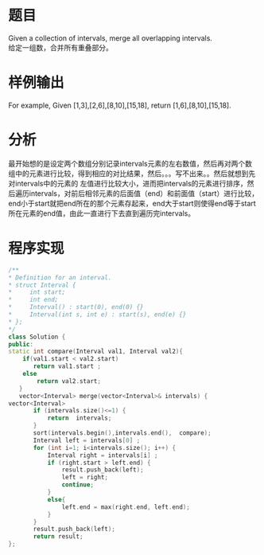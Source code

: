 # 题目
Given a collection of intervals, merge all overlapping intervals.\
给定一组数，合并所有重叠部分。
# 样例输出
For example,
Given [1,3],[2,6],[8,10],[15,18],
return [1,6],[8,10],[15,18]. 
# 分析
最开始想的是设定两个数组分别记录intervals元素的左右数值，然后再对两个数组中的元素进行比较，得到相应的对比结果，然后。。。写不出来。。然后就想到先对intervals中的元素的
左值进行比较大小，进而把intervals的元素进行排序，然后遍历intervals，对前后相邻元素的后面值（end）和前面值（start）进行比较，end小于start就把end所在的那个元素存起来，end大于start则使得end等于start所在元素的end值，由此一直进行下去直到遍历完intervals。
# 程序实现
 ```cpp 
/** 
 * Definition for an interval. 
 * struct Interval { 
 *     int start; 
 *     int end; 
 *     Interval() : start(0), end(0) {} 
 *     Interval(int s, int e) : start(s), end(e) {} 
 * }; 
 */  
class Solution {  
public:
 static int compare(Interval val1, Interval val2){  
     if(val1.start < val2.start)
        return val1.start ;
     else 
         return val2.start;
    }  
    vector<Interval> merge(vector<Interval>& intervals) {  
 vector<Interval> 
        if (intervals.size()<=1) {  
            return  intervals;  
        }  
        sort(intervals.begin(),intervals.end(),  compare);  
        Interval left = intervals[0] ;  
        for (int i=1; i<intervals.size(); i++) {  
            Interval right = intervals[i] ;  
            if (right.start > left.end) {  
                result.push_back(left);  
                left = right;  
                continue;  
            }
            else{  
                left.end = max(right.end, left.end);  
            }  
        }  
        result.push_back(left);  
        return result;
};  
